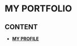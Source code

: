 # MY PORTFOLIO

## CONTENT

* **[MY PROFILE](https://github.com/BiggWizz/wizportfolio/blob/main/index.html)**
